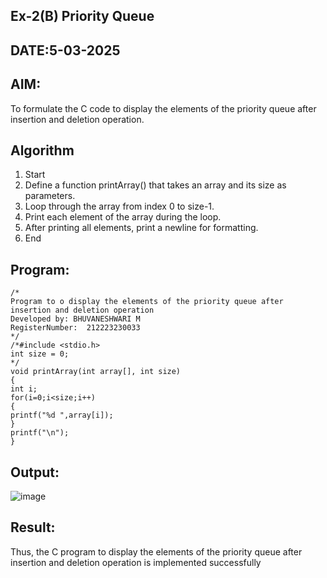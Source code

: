 ## Ex-2(B) Priority Queue
## DATE:5-03-2025
## AIM:
To formulate the C code to display the elements of the priority queue after insertion and deletion operation.

## Algorithm
1. Start
2. Define a function printArray() that takes an array and its size as parameters.
3. Loop through the array from index 0 to size-1.
4. Print each element of the array during the loop.
5. After printing all elements, print a newline for formatting.
6. End

## Program:
```
/*
Program to o display the elements of the priority queue after insertion and deletion operation
Developed by: BHUVANESHWARI M
RegisterNumber:  212223230033
*/
/*#include <stdio.h> 
int size = 0; 
*/ 
void printArray(int array[], int size) 
{ 
int i; 
for(i=0;i<size;i++) 
{ 
printf("%d ",array[i]); 
} 
printf("\n"); 
} 

```

## Output:

![image](https://github.com/user-attachments/assets/131809f4-6143-4b02-b278-54d2739465cb)


## Result:
Thus, the C program to display the elements of the priority queue after insertion and deletion operation is implemented successfully
